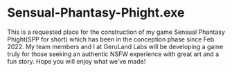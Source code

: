 # Sensual-Phantasy-Phight.exe
This is a requested place for the construction of my game Sensual Phantasy Phight(SPP for short) which has been in the conception phase since Feb 2022. My team members and I at GeruLand Labs will be developing a game truly for those seeking an authentic NSFW experience with great art and a fun story. Hope you will enjoy what we've made!
